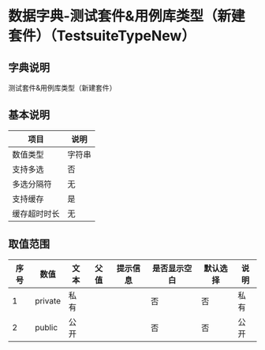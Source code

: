 # 数据字典-测试套件&用例库类型（新建套件）（TestsuiteTypeNew）
## 字典说明
测试套件&用例库类型（新建套件）

## 基本说明
| 项目 | 说明 |
| -- | -- |
| 数值类型 | 字符串 |
| 支持多选 | 否 |
| 多选分隔符 | 无 |
| 支持缓存 | 是 |
| 缓存超时时长 | 无 |

## 取值范围
| 序号 | 数值 | 文本 | 父值 | 提示信息 | 是否显示空白 | 默认选择 | 说明 |
| -- | -- | -- | -- | -- | -- | -- | -- |
| 1 | private | 私有 |  |  | 否 | 否 | 私有 |
| 2 | public | 公开 |  |  | 否 | 否 | 公开 |

